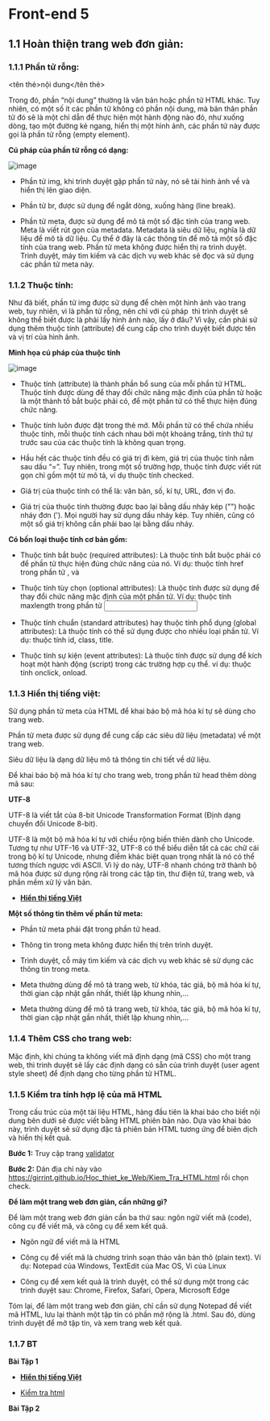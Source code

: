 # Front-end 5

## 1.1 Hoàn thiện trang web đơn giản:

### 1.1.1 Phần tử rỗng:

<tên thẻ>nội dung</tên thẻ>

Trong đó, phần “nội dung” thường là văn bản hoặc phần tử HTML khác.
Tuy nhiên, có một số ít các phần tử không có phần nội dung, mà bản thân phần tử đó sẽ là một chỉ dẫn để thực hiện một hành động nào đó,
như xuống dòng, tạo một đường kẻ ngang, hiển thị một hình ảnh, các phần tử này được gọi là phần tử rỗng (empty element).

**Cú pháp của phần tử rỗng có dạng:**

![image](https://blogger.googleusercontent.com/img/b/R29vZ2xl/AVvXsEgLCukzrdoYgyXnAeaD9uRClDgts3gV-Ur7MNdBE5nbXZktiUR7ppPOQzsegY8_Kk2Y0KX1K7v8N6IE5TOZSuBajBH8l-xGLsYKx1q5fad9YsGWJ0Cx3La9Qwdl76ASus32Lxgy-w2nL3E/w400-h113/1_The+rong.jpg)

- Phần tử img, khi trình duyệt gặp phần tử này, nó sẽ tải hình ảnh về và hiển thị lên giao diện.

- Phần tử br, được sử dụng để ngắt dòng, xuống hàng (line break).

- Phần tử meta, được sử dụng để mô tả một số đặc tính của trang web.
Meta là viết rút gọn của metadata. Metadata là siêu dữ liệu, nghĩa là dữ liệu để mô tả dữ liệu.
Cụ thể ở đây là các thông tin để mô tả một số đặc tính của trang web.
Phần tử meta không được hiển thị ra trình duyệt. Trình duyệt, máy tìm kiếm và các dịch vụ web khác sẽ đọc và sử dụng các phần tử meta này.

### 1.1.2 Thuộc tính:

Như đã biết, phần tử img được sử dụng để chèn một hình ảnh vào trang web, tuy nhiên, vì là phần tử rỗng,
nên chỉ với cú pháp <img> thì trình duyệt sẽ không thể biết được là phải lấy hình ảnh nào, lấy ở đâu? Vì vậy,
cần phải sử dụng thêm thuộc tính (attribute) để cung cấp cho trình duyệt biết được tên và vị trí của hình ảnh.

**Minh họa cú pháp của thuộc tính**

![image](https://blogger.googleusercontent.com/img/b/R29vZ2xl/AVvXsEjo57nqt4A4w2szVAtu5fTx4m_qeIQpTTdssd4BlHHiG0JQOOljm5ATpRyGKLTNIB0tPy-xYAaa1QCC42fj0HgdFa9D3LomF098Jj5Jh99eGjL8mkN0vjXfxtjNhNbtJMapVxCxUhsg4Vs/w400-h163/2_Thuoc+tinh.jpg)

- Thuộc tính (attribute) là thành phần bổ sung của mỗi phần tử HTML. Thuộc tính được dùng để thay đổi chức năng mặc định của phần tử hoặc là một thành tố bắt buộc phải có, để một phần tử có thể thực hiện đúng chức năng.

- Thuộc tính luôn được đặt trong thẻ mở. Mỗi phần tử có thể chứa nhiều thuộc tính, mỗi thuộc tính cách nhau bởi một khoảng trắng, tính thứ tự trước sau của các thuộc tính là không quan trọng.

- Hầu hết các thuộc tính đều có giá trị đi kèm, giá trị của thuộc tính nằm sau dấu “=”. Tuy nhiên, trong một số trường hợp, thuộc tính được viết rút gọn chỉ gồm một từ mô tả, ví dụ thuộc tính checked.

- Giá trị của thuộc tính có thể là: văn bản, số, kí tự, URL, đơn vị đo.

- Giá trị của thuộc tính thường được bao lại bằng dấu nháy kép ("") hoặc nháy đơn ('). Mọi người hay sử dụng dấu nháy kép. Tuy nhiên, cũng có một số giá trị không cần phải bao lại bằng dấu nháy.

**Có bốn loại thuộc tính cơ bản gồm:**

- Thuộc tính bắt buộc (required attributes): Là thuộc tính bắt buộc phải có để phần tử thực hiện đúng chức năng của nó.
Ví dụ: thuộc tính href trong phần tử <a>, và <link>

- Thuộc tính tùy chọn (optional attributes): Là thuộc tính được sử dụng để thay đổi chức năng mặc định của một phần tử.
Ví dụ: thuộc tính maxlength trong phần tử <input>

- Thuộc tính chuẩn (standard attributes) hay thuộc tính phổ dụng (global attributes): Là thuộc tính có thể sử dụng được cho
nhiều loại phần tử. Ví dụ: thuộc tính id, class, title.

- Thuộc tính sự kiện (event attributes): Là thuộc tính được sử dụng để kích hoạt một hành động (script) trong các trường
hợp cụ thể. ví dụ: thuộc tính onclick, onload.

### 1.1.3 Hiển thị tiếng việt:

Sử dụng phần tử meta của HTML để khai báo bộ mã hóa kí tự sẽ dùng cho trang web.

Phần tử meta được sử dụng để cung cấp các siêu dữ liệu (metadata) về một trang web.

Siêu dữ liệu là dạng dữ liệu mô tả thông tin chi tiết về dữ liệu.

Để khai báo bộ mã hóa kí tự cho trang web, trong phần tử head thêm dòng mã sau:

<meta charset="utf-8">

**UTF-8**

UTF-8 là viết tắt của 8-bit Unicode Transformation Format (Định dạng chuyển đổi Unicode 8-bit).

UTF-8 là một bộ mã hóa kí tự với chiều rộng biến thiên dành cho Unicode. Tương tự như UTF-16 và UTF-32, UTF-8 có thể 
biểu diễn tất cả các chữ cái trong bộ kí tự Unicode, nhưng điểm khác biệt quan trọng nhất là nó có thể tương thích ngược 
với ASCII. Vì lý do này, UTF-8 nhanh chóng trở thành bộ mã hóa được sử dụng rộng rãi trong các tập tin, thư điện tử, 
trang web, và phần mềm xử lý văn bản.

* [**Hiển thị tiếng Việt**](https://girrint.github.io/Hoc_thiet_ke_Web/Trang_Web_Dau_Tien2.html)

**Một số thông tin thêm về phần tử meta:**

- Phần tử meta phải đặt trong phần tử head.

- Thông tin trong meta không được hiển thị trên trình duyệt.

- Trình duyệt, cỗ máy tìm kiếm và các dịch vụ web khác sẽ sử dụng các thông tin trong meta.

- Meta thường dùng để mô tả trang web, từ khóa, tác giả, bộ mã hóa kí tự, thời gian cập nhật gần nhất, thiết lập khung nhìn,…

- Meta thường dùng để mô tả trang web, từ khóa, tác giả, bộ mã hóa kí tự, thời gian cập nhật gần nhất, thiết lập khung nhìn,…

### 1.1.4 Thêm CSS cho trang web:

Mặc định, khi chúng ta không viết mã định dạng (mã CSS) cho một trang web, thì trình duyệt sẽ lấy các định dạng có sẵn 
của trình duyệt (user agent style sheet) để định dạng cho từng phần tử HTML.

### 1.1.5 Kiểm tra tính hợp lệ của mã HTML

Trong cấu trúc của một tài liệu HTML, hàng đầu tiên là khai báo cho biết nội dung bên dưới sẽ được viết bằng 
HTML phiên bản nào. Dựa vào khai báo này, trình duyệt sẽ sử dụng đặc tả phiên bản HTML tương ứng để biên dịch và 
hiển thị kết quả.

**Bước 1:** Truy cập trang [validator](https://validator.w3.org/) 

**Bước 2:** Dán địa chỉ này vào https://girrint.github.io/Hoc_thiet_ke_Web/Kiem_Tra_HTML.html rồi chọn check.

**Để làm một trang web đơn giản, cần những gì?**

Để làm một trang web đơn giản cần ba thứ sau: ngôn ngữ viết mã (code), công cụ để viết mã, và công cụ để xem kết quả.

- Ngôn ngữ để viết mã là HTML

- Công cụ để viết mã là chương trình soạn thảo văn bản thô (plain text).
Ví dụ: Notepad của Windows, TextEdit của Mac OS, Vi của Linux

- Công cụ để xem kết quả là trình duyệt, có thể sử dụng một trong các
trình duyệt sau: Chrome, Firefox, Safari, Opera, Microsoft Edge

Tóm lại, để làm một trang web đơn giản, chỉ cần sử dụng Notepad để viết mã HTML, lưu lại thành một tập tin 
có phần mở rộng là .html. Sau đó, dùng trình duyệt để mở tập tin, và xem trang web kết quả.

### 1.1.7 BT

**Bài Tập 1** 

* [**Hiển thị tiếng Việt**](https://girrint.github.io/Hoc_thiet_ke_Web/Trang_Web_Dau_Tien2.html)

* [Kiểm tra html](https://girrint.github.io/Hoc_thiet_ke_Web/Kiem_Tra_HTML.html)

**Bài Tập 2**

